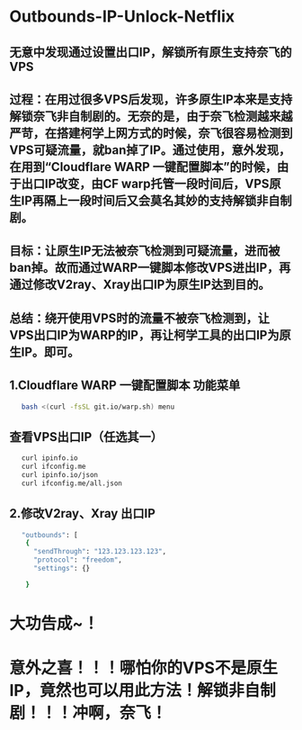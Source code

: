 # Outbounds-IP-Unlock-Netflix


## 无意中发现通过设置出口IP，解锁所有原生支持奈飞的VPS

## 过程：在用过很多VPS后发现，许多原生IP本来是支持解锁奈飞非自制剧的。无奈的是，由于奈飞检测越来越严苛，在搭建柯学上网方式的时候，奈飞很容易检测到VPS可疑流量，就ban掉了IP。通过使用，意外发现，在用到“Cloudflare WARP 一键配置脚本”的时候，由于出口IP改变，由CF warp托管一段时间后，VPS原生IP再隔上一段时间后又会莫名其妙的支持解锁非自制剧。

## 目标：让原生IP无法被奈飞检测到可疑流量，进而被ban掉。故而通过WARP一键脚本修改VPS进出IP，再通过修改V2ray、Xray出口IP为原生IP达到目的。

## 总结：绕开使用VPS时的流量不被奈飞检测到，让VPS出口IP为WARP的IP，再让柯学工具的出口IP为原生IP。即可。

## 1.Cloudflare WARP 一键配置脚本 功能菜单
```bash
   bash <(curl -fsSL git.io/warp.sh) menu
```
## 查看VPS出口IP（任选其一）
```bash
   curl ipinfo.io
   curl ifconfig.me
   curl ipinfo.io/json
   curl ifconfig.me/all.json
```

## 2.修改V2ray、Xray 出口IP
```bash
   "outbounds": [
    {
      "sendThrough": "123.123.123.123",
      "protocol": "freedom",
      "settings": {}

    }
```

# 大功告成~！

# 意外之喜！！！哪怕你的VPS不是原生IP，竟然也可以用此方法！解锁非自制剧！！！冲啊，奈飞！
